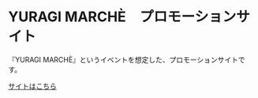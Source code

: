 # YURAGI MARCHÈ　プロモーションサイト

『YURAGI MARCHÈ』というイベントを想定した、プロモーションサイトです。

[サイトはこちら](https://garnier1909.github.io/YURAGI_MARCHE_website/)
